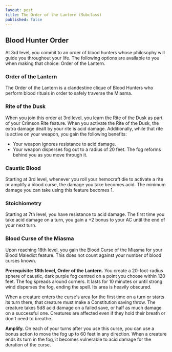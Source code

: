 ```yaml
---
layout: post
title: The Order of the Lantern (Subclass)
published: false
---
```


## Blood Hunter Order

At 3rd level, you commit to an order of blood hunters whose philosophy will guide you throughout your life. The following options are available to you when making that choice: Order of the Lantern.

### Order of the Lantern

The Order of the Lantern is a clandestine clique of Blood Hunters who perform blood rituals in order to safely traverse the Miasma.

### Rite of the Dusk

When you join this order at 3rd level, you learn the Rite of the Dusk as part of your Crimson Rite feature. When you activate the Rite of the Dusk, the extra damage dealt by your rite is acid damage. Additionally, while that rite is active on your weapon, you gain the following benefits:
- Your weapon ignores resistance to acid damage.
- Your weapon disperses fog out to a radius of 20 feet. The fog reforms behind you as you move through it.

### Caustic Blood

Starting at 3rd level, whenever you roll your hemocraft die to activate a rite or amplify a blood curse, the damage you take becomes acid. The minimum damage you can take using this feature becomes 1.

### Stoichiometry

Starting at 7th level, you have resistance to acid damage. The first time you take acid damage on a turn, you gain a +2 bonus to your AC until the end of your next turn.

### Blood Curse of the Miasma

Upon reaching 18th level, you gain the Blood Curse of the Miasma for your Blood Maledict feature. This does not count against your number of blood curses known.

**Prerequisite: 18th level, Order of the Lantern.**
You create a 20-foot-radius sphere of caustic, dark purple fog centred on a point you choose within 120 feet. The fog spreads around corners. It lasts for 10 minutes or until strong wind disperses the fog, ending the spell. Its area is heavily obscured.

When a creature enters the curse's area for the first time on a turn or starts its turn there, that creature must make a Constitution saving throw. The creature takes 5d8 acid damage on a failed save, or half as much damage on a successful one. Creatures are affected even if they hold their breath or don't need to breathe.

**Amplify.**
On each of your turns after you use this curse, you can use a bonus action to move the fog up to 60 feet in any direction. When a creature ends its turn in the fog, it becomes vulnerable to acid damage for the duration of the curse.
